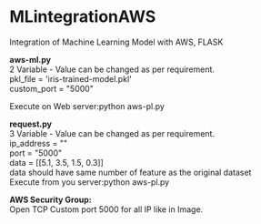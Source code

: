 # MLintegrationAWS
Integration of Machine Learning Model with AWS, FLASK

**aws-ml.py**  
2 Variable - Value can be changed as per requirement.   
pkl_file = 'iris-trained-model.pkl'  
custom_port = "5000"  

Execute on Web server:python aws-pl.py  

**request.py**  
3 Variable - Value can be changed as per requirement.  
ip_address = "<IP Address of Web Server>"  
port = "5000"  
data = [[5.1, 3.5, 1.5, 0.3]]  
data should have same number of feature as the original dataset  
Execute from you server:python aws-pl.py

**AWS Security Group:**  
Open TCP Custom port 5000 for all IP like in Image.  

